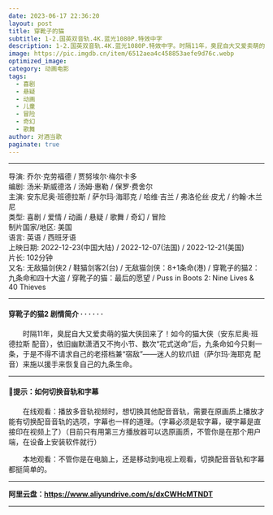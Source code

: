 ```yaml
---
date: 2023-06-17 22:36:20
layout: post
title: 穿靴子的猫
subtitle: 1-2.国英双音轨.4K.蓝光1080P.特效中字
description: 1-2.国英双音轨.4K.蓝光1080P.特效中字。时隔11年，臭屁自大又爱卖萌的猫大侠回来了！如今的猫大侠（安东尼奥·班德拉斯 配音），依旧幽默潇洒又不拘小节、数次“花式送命”后，九条命如今只剩一条....
image: https://pic.imgdb.cn/item/6512aea4c458853aefe9d76c.webp
optimized_image: 
category: 动画电影
tags:
  - 喜剧
  - 悬疑
  - 动画
  - 儿童
  - 冒险
  - 奇幻
  - 歌舞
author: 对酒当歌
paginate: true
---
```


---

导演: 乔尔·克劳福德 / 贾努埃尔·梅尔卡多  
编剧: 汤米·斯威德洛 / 汤姆·惠勒 / 保罗·费舍尔  
主演: 安东尼奥·班德拉斯 / 萨尔玛·海耶克 / 哈维·吉兰 / 弗洛伦丝·皮尤 / 约翰·木兰尼  
类型: 喜剧 / 爱情 / 动画 / 悬疑 / 歌舞 / 奇幻 / 冒险  
制片国家/地区: 美国  
语言: 英语 / 西班牙语  
上映日期: 2022-12-23(中国大陆) / 2022-12-07(法国) / 2022-12-21(美国)  
片长: 102分钟  
又名: 无敌猫剑侠2 / 鞋猫剑客2(台) / 无敌猫剑侠：8+1条命(港) / 穿靴子的猫2：九条命和四十大盗 / 穿靴子的猫：最后的愿望 / Puss in Boots 2: Nine Lives & 40 Thieves  

---

#### 穿靴子的猫2 剧情简介 · · · · · ·

　　时隔11年，臭屁自大又爱卖萌的猫大侠回来了！如今的猫大侠（安东尼奥·班德拉斯 配音），依旧幽默潇洒又不拘小节、数次“花式送命”后，九条命如今只剩一条，于是不得不请求自己的老搭档兼“宿敌”——迷人的软爪妞（萨尔玛·海耶克 配音）来施以援手来恢复自己的九条生命。  

---

#### 🔔提示：如何切换音轨和字幕

　　在线观看：播放多音轨视频时，想切换其他配音音轨，需要在原画质上播放才能有切换配音音轨的选项，字幕也一样的道理。（字幕必须是软字幕，硬字幕是直接印在视频上了）（目前只有用第三方播放器可以选原画质，不管你是在那个用户端，在设备上安装软件就行）

　　本地观看：不管你是在电脑上，还是移动到电视上观看，切换配音音轨和字幕都挺简单的。

---

**阿里云盘：<https://www.aliyundrive.com/s/dxCWHcMTNDT>**

---
